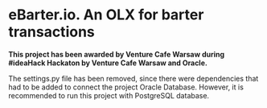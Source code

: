 <h1> eBarter.io. An OLX for barter transactions </h1>
<b> This project has been awarded by Venture Cafe Warsaw during #ideaHack Hackaton by Venture Cafe Warsaw and Oracle. </b>

The settings.py file has been removed, since there were dependencies that had to be added to connect the project Oracle Database. However, it is recommended to run this project with PostgreSQL database.


